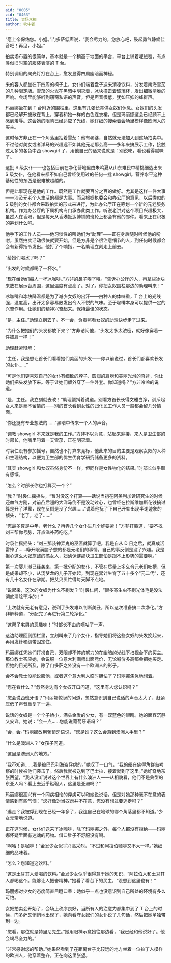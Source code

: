 ```yaml
---
aid: "0005"
zid: "0463"
title: 卖场众相
author: 吹牛者
---
```


“愿上帝保佑您。小姐。”门多萨低声说，“我会尽力的，您放心吧，鼓起勇气静候佳音吧！再见，小姐。”

拍卖场布置的很简单，基本就是一个稍高于地面的平台，平台上铺着呢绒毯，有点类似旧时空的服装表演的 T 台。

特别调用的聚光灯打在台上，愈发显得四周幽暗而神秘。

来的客人都坐在下四周的椅子上，女仆们端着盘子送来清凉饮料，分发着南海雪茄的几种限定版。雪茄的火光在黑暗中明灭着，冰块撞击着玻璃杯，发出细微清脆的声响。会场里能够听到窃窃私语的声音，但是声音很低，犹如压抑的蜂群声。

玛丽娜坐在到 T 台附近的围栏里，这里有几张长凳供女奴们休息。女奴们的头发都已经解开披散在背上，穿着和她一样的白色连衣裙，但是玛丽娜这会已经顾不上感到羞辱。这会她的眼睛已经适应了光线，她仔细的搜索着会场里模样像欧洲人的买主。

这时候方非正在一个角落里抽着雪茄：他有老婆，自然就无法加入到这场拍卖中。不过他对美女或者洋马的兴趣远不如其他元老那么高——多年来搞展示工作，接触过太多的各色中西 showgirl 了，用他自己的话来说就是：别说吃，看也看得腻味了。

这批 S 级女仆——也包括目前在净化营地里由朱鸣夏从山东难民中精挑细选出来 S 级女仆，在他看来都不如自己曾经使用过的任何一批 showgirl。营养水平这种基础性的东西是很难被超越的。

但是此事现在是他的工作。既然是工作就要百分之百的做好。尤其是这样一件大事——涉及元老个人生活的都是大事。而且根据执委会和办公厅的意见，以后类似的 S 级别的女仆都会采取拍卖的形式来进行，为此办公厅正在筹划一个新的元老服务机构。作为办公厅的下属机构专门承办此类工作。听说老洪对这个项目兴趣极大，虽然人在香港，但是每天从香港抵达博铺的班轮上都会有他的邮件。看来正在积极的筹划什么吧。

他手下的工作人员——他习惯性的叫她们为“助理”——正在身后随时听候他的吩咐，虽然拍卖活动很快就要开始，但是方非是个很注意细节的人，到任何时候都会会有新得指令发出。他打了个响指，一名助理立刻走上前去。

“给她们喝水了吗？”

“出发的时候都喝了一杯水。”

“现在给她们每人一杯冰咖啡。”方非的鼻子嗅了嗅。“告诉办公厅的人，再拿些冰块来放在展示台周围，这里温度有点高了。对了。你把女奴围栏那边的助理叫来！”

冰咖啡和冰块降温都是为了减少女奴的出汗——白种人的体味重，T 台上的光线强，温度高，出汗太多容易散发出令人不悦的气味。至于咖啡本身可以提供一定的兴奋作用。让她们的精神兴奋起来。保持最佳的状态。

“是，主任。”助理立刻去了。不一会，负责照看女奴的助理快步走了过来。

“为什么把她们的头发都放下来？”方非诘问他，“头发太多太浓密，就好像穿着一件披肩一样！”

助理赶紧辩解：

“主任，我是想让首长们看看她们美丽的头发——你以前说过，首长们都喜欢长发的女仆……”

“可是他们更喜欢自己的女仆有细致的脖子、圆润的肩膀和美丽光滑的脊背，你让她们把头发放下来。等于让她们额外穿了一件外套。你知道吗？”方非冷冷的说道。

“是，主任。我立刻就去改！”助理颤抖着说道。别看方首长长得文雅白净，训斥起女人来是毫不留情的——别的首长看到女性的归化民工作人员一般都会留几分情面。

“你还挺有专业想法的……”黑暗中传来一个人的声音。

“调教 showgirl 本来就是我的工作。”方非不以为意，站起来迎接，来人是卫生部的时部长，他嘴里叼着一支雪茄，正在明灭着。

时袅仁没有参加摇号，自然也不打算来竞标，他此来的目的主要是观察女奴的人种和生理结构，以便为卫生部的优生优育学研究储备更多的资料。

“其实 showgirl 和女奴虽然身份不一样，但同样是女性物化的结果。”时部长似乎颇有感慨。

“怎么？时部长你也打算买一个？”

“我？”时袅仁摇摇头，“暂时没这个打算——话说当初在阿美利加读研究生的时候还血气方刚，对前凸后翘的大洋马倒不是没动过心，也曾经在拉斯维加斯花钱搞过算是开了洋荤，现在反倒是没了兴趣……”说着他抚了下自己开始出现半谢迹象的额头，“老了，老了……”

“您最多算是中年，老什么？再弄几个女仆生几个娃要紧！”方非打趣道，“要不找刘三帮你号脉，开点滋补药吃吃。”

时袅仁摇摇头：“刘三那装神弄鬼的巫医就算了吧。我是自从 D 日之后，就真成活雷锋了……睁开眼满脑子想的都是元老们的事情，自己的事反倒是没了兴趣。我是担心这么大张旗鼓的搞女人，妇幼保健那块卫生部怕是跟不上形势的需要啊。”

第一次婴儿潮已经袭来，第一批分配的女仆，不管在质量上多么令元老们吐槽，但是成果却不小，从汤梦龙的儿子开始起，到现在累计生育了五十多个“元二代”，还有几十名女仆在孕期。把艾贝贝忙得每天脚不点地。

“说起来，这次的女奴为什么不剃发？”时袅仁问，“很多寄生虫不剃光体毛是没法彻底清除干净的！”

“上次就有元老有意见，说剃了头发难以判断美丑，所以这次准备搞二次净化。”方非解释道，“分配完了再进行第二轮净化。”

“这帮子宅男的恶趣味！”时部长不由的嘀咕了一声。

这边助理回到围栏里，立刻叫来了几个女仆，指导她们将这些女奴的头发挽起来，再用发针和绸带固定住。

玛丽娜任凭她们打扮自己，双眼却不停的努力的在幽暗的光线下扫视台下的买主。那位教士答应她，会说服一位意大利画师出面竞价，无论喊价多高都会把她买走。但她的目光所及，除了门多萨之外没有一个欧洲人的影子。

会不会教士没能说服他，或者这个意大利人临时胆怯了？玛丽娜焦急地想着。

“您在看什么？”忽然身边有个女奴开口问道，“这里有人您认识吗？”

“您会说西班牙语？”玛丽娜惊讶的问道，忽然意识到自己说话的声音太大了，赶紧压低了声音重复了一遍。

说话的女奴是一个个子娇小，满头金发的少女，有一双蓝色的眼睛。她的面容沉静又安详。她说：“会一点……您能说葡萄牙语吗？”

“会，会。”玛丽娜改用葡萄牙语说，“您是谁？这么会落到澳洲人手里？”

“什么是澳洲人？”女孩子问道。

“这里是澳洲人的地方。”

“我不知道……我是被巴巴利海盗俘虏的。”她叹了一口气，“我的船在佛得角群岛考察的时候被他们袭击了。然后我就被送到了巴士拉，接着就到了这里。”她好奇地东张西望，“我从没听说过这个世界上有什么澳洲人——从相貌看，他们不是典型的东亚人吗？看上去近乎鞑靼人，这里是亚洲吗？”

玛丽娜很高兴有一个同病相怜的俘虏可以和她说说话，但是对她那种毫不在意的表情感到有些气恼：“您好像对当奴隶并不在意，您没有想过要逃走吗？”

“逃走？我被俘到现在已经一年多了，我连自己在地球的哪个角落里都不知道。”少女无奈地说道。

正在这时候，女仆们送来了冰咖啡，除了玛丽娜之外，每个人都没有拒绝——玛丽娜怀疑里面有迷魂的药物。借口肚子不舒服没有喝。

“啊哈！是咖啡！”金发少女似乎兴高采烈，“不过和阿拉伯咖啡又不大一样。”她细细的品味着。

“怎么？您知道这饮料。”

“这是土耳其人爱喝的饮料。”金发少女似乎很得意于她的知识，“阿拉伯人和土耳其人都喝这个。能够让人振奋精神。”她看了看台下的买主，“没想到这里也有！”

玛丽娜对少女的态度简直目瞪口呆：她似乎一点也没意识到自己所处的环境有多么可怕。

女奴拍卖会开始了，会场上秩序良好，当所有人的注意力都集中到了 T 台上的时候，门多萨又悄悄地出现了，她向看守女奴们的女仆说了几句话，然后把她单独带到一边。

“您看，那位就是特里尼先生。”她用眼神示意她往那边看，“我已经和他说好了。他会竭尽全力的。”

“非常感谢您的帮助。”她果然看到了在距离台子比较远的地方坐着一位拉丁人模样的欧洲人，他穿着整齐，正在向这里张望。
